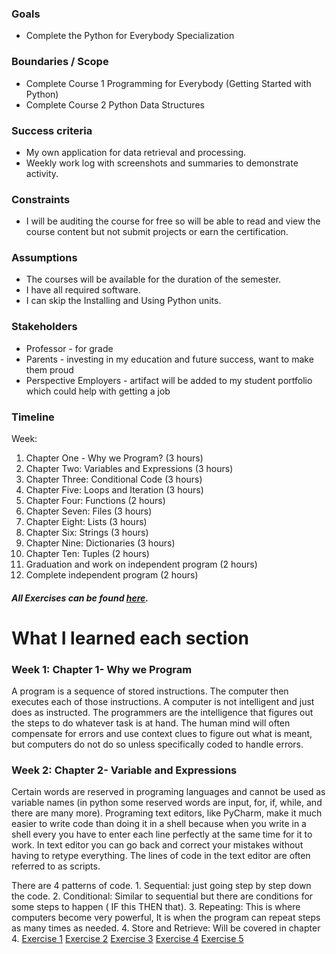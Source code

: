 
### Goals

-   Complete the Python for Everybody Specialization

### Boundaries / Scope

-   Complete Course 1 Programming for Everybody (Getting Started with Python)
-   Complete Course 2 Python Data Structures

### Success criteria

-   My own application for data retrieval and processing.
-   Weekly work log with screenshots and summaries to demonstrate activity.

### Constraints

-   I will be auditing the course for free so will be able to read and view the course content but not submit projects or earn the certification.

### Assumptions

-   The courses will be available for the duration of the semester.
-   I have all required software.
-   I can skip the Installing and Using Python units.

### Stakeholders

-   Professor - for grade
-   Parents - investing in my education and future success, want to make them proud
-   Perspective Employers - artifact will be added to my student portfolio which could help with getting a job

### Timeline

Week:

1.  Chapter One - Why we Program? (3 hours)
2.  Chapter Two: Variables and Expressions (3 hours)
3.  Chapter Three: Conditional Code (3 hours)
4.  Chapter Five: Loops and Iteration (3 hours)
5.  Chapter Four: Functions (2 hours)
6.  Chapter Seven: Files (3 hours)
7.  Chapter Eight: Lists (3 hours)
8.  Chapter Six: Strings (3 hours)
9.  Chapter Nine: Dictionaries (3 hours)
10.  Chapter Ten: Tuples (2 hours)
11.  Graduation and work on independent program (2 hours)
12.  Complete independent program (2 hours)

##### All Exercises can be found [here](https://www.py4e.com/book).

# What I learned each section

### Week 1: Chapter 1- Why we Program
A program is a sequence of stored instructions. The computer then executes each of those instructions. A computer is not intelligent and just does as instructed. The programmers are the intelligence that figures out the steps to do whatever task is at hand. The human mind will often compensate for errors and use context clues to figure out what is meant, but computers do not do so unless specifically coded to handle errors.

### Week 2: Chapter 2- Variable and Expressions
Certain words are reserved in programing languages and cannot be used as variable names (in python some reserved words are input, for, if, while, and there are many more). Programing text editors, like PyCharm, make it much easier to write code than doing it in a shell because when you write in a shell every you have to enter each line perfectly at the same time for it to work. In text editor you can go back and correct your mistakes without having to retype everything. The lines of code in the text editor are often referred to as scripts.

There are 4 patterns of code. 1. Sequential: just going step by step down the code. 2. Conditional: Similar to sequential but there are conditions for some steps to happen ( IF this THEN that). 3. Repeating: This is where computers become very powerful, It is when the program can repeat steps as many times as needed. 4. Store and Retrieve: Will be covered in chapter 4. 
[Exercise 1](https://github.com/rpsmith77/PythonForEverybody/blob/master/Exercise1.py)
[Exercise 2](https://github.com/rpsmith77/PythonForEverybody/blob/master/Exercise2.py)
[Exercise 3](https://github.com/rpsmith77/PythonForEverybody/blob/master/Exercise3.py)
[Exercise 4](https://github.com/rpsmith77/PythonForEverybody/blob/master/Exercise4.py)
[Exercise 5](https://github.com/rpsmith77/PythonForEverybody/blob/master/Exercise5.py)
